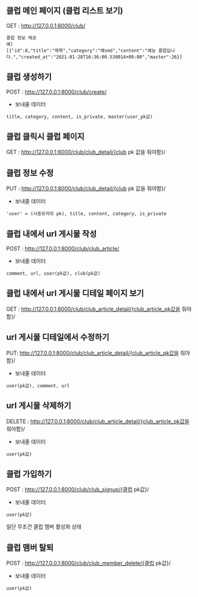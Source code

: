 ## 클럽 메인 페이지 (클럽 리스트 보기)

GET : http://127.0.0.1:8000/club/

```
클럽 정보 제공
예)
[{"id":8,"title":"제목","category":"예smd","content":"예능 클럽입니다.","created_at":"2021-01-28T16:36:00.538014+09:00","master":26}]
```



## 클럽 생성하기

POST : http://127.0.0.1:8000/club/create/

* 보내줄 데이터

```
title, category, content, is_private, master(user_pk값)
```



## 클럽 클릭시 클럽 페이지

GET : http://127.0.0.1:8000/club/club_detail/{club pk 값을 줘야함}/



## 클럽 정보 수정

PUT :  http://127.0.0.1:8000/club/club_detail/{club pk 값을 줘야함}/

* 보내줄 데이터

```
'user' = (사용유저의 pk), title, content, category, is_private
```





## 클럽 내에서 url 게시물 작성

POST : http://127.0.0.1:8000/club/club_article/

* 보내줄 데이터

```
comment, url, user(pk값), club(pk값)
```



## 클럽 내에서 url 게시물 디테일 페이지 보기

GET : http://127.0.0.1:8000/club/club_article_detail/{club_article_pk값을 줘야함}/





## url 게시물 디테일에서 수정하기

PUT:  http://127.0.0.1:8000/club/club_article_detail/{club_article_pk값을 줘야함}/

* 보내줄 데이터

```
user(pk값), comment, url
```



## url 게시물 삭제하기

DELETE :  http://127.0.0.1:8000/club/club_article_detail/{club_article_pk값을 줘야함}/

* 보내줄 데이터

```
user(pk값)
```





## 클럽 가입하기

POST :  http://127.0.0.1:8000/club/club_signup/{클럽 pk값}/

* 보내줄 데이터

```
user(pk값)
```

일단 무조건 클럽 맴버 활성화 상태



## 클럽 맴버 탈퇴

POST : http://127.0.0.1:8000/club/club_member_delete/{클럽 pk값}/

* 보내줄 데이터

```
user(pk값)
```







